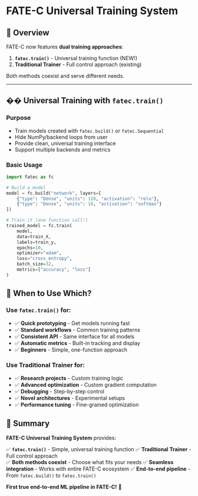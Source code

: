 # FATE-C Universal Training System

## 🚀 Overview

FATE-C now features **dual training approaches**:

1. **`fatec.train()`** - Universal training function (NEW!)
2. **Traditional Trainer** - Full control approach (existing)

Both methods coexist and serve different needs.

---

## �� Universal Training with `fatec.train()`

### Purpose
- Train models created with `fatec.build()` or `fatec.Sequential`
- Hide NumPy/backend loops from user
- Provide clean, universal training interface
- Support multiple backends and metrics

### Basic Usage

```python
import fatec as fc

# Build a model
model = fc.build("network", layers=[
    {"type": "Dense", "units": 128, "activation": "relu"},
    {"type": "Dense", "units": 10, "activation": "softmax"}
])

# Train it (one function call!)
trained_model = fc.train(
    model,
    data=train_X,
    labels=train_y,
    epochs=10,
    optimizer="adam",
    loss="cross_entropy",
    batch_size=32,
    metrics=["accuracy", "loss"]
)
```

## 🎯 When to Use Which?

### Use `fatec.train()` for:
- ✅ **Quick prototyping** - Get models running fast
- ✅ **Standard workflows** - Common training patterns
- ✅ **Consistent API** - Same interface for all models
- ✅ **Automatic metrics** - Built-in tracking and display
- ✅ **Beginners** - Simple, one-function approach

### Use Traditional Trainer for:
- ✅ **Research projects** - Custom training logic
- ✅ **Advanced optimization** - Custom gradient computation
- ✅ **Debugging** - Step-by-step control
- ✅ **Novel architectures** - Experimental setups
- ✅ **Performance tuning** - Fine-grained optimization

## 🎉 Summary

**FATE-C Universal Training System** provides:

✅ **`fatec.train()`** - Simple, universal training function
✅ **Traditional Trainer** - Full control approach  
✅ **Both methods coexist** - Choose what fits your needs
✅ **Seamless integration** - Works with entire FATE-C ecosystem
✅ **End-to-end pipeline** - From `fatec.build()` to `fatec.train()`

**First true end-to-end ML pipeline in FATE-C!** 🚀
